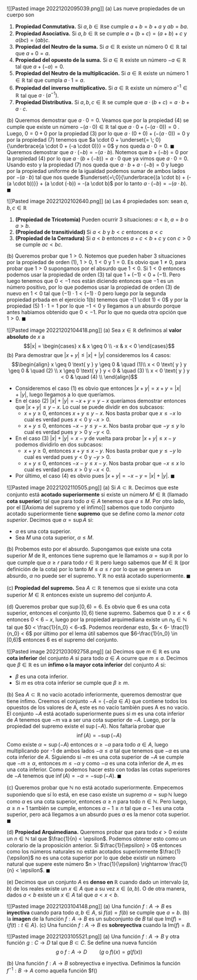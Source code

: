 ![[Pasted image 20221202095039.png]]
(a) Las nueve propiedades de un cuerpo son
1. **Propiedad Conmutativa.** Si $a,b \in \mathbb{R}$se cumple $a+b = b+a$ y $ab = ba$.
2. **Propiedad Asociativa.** Si $a,b \in \mathbb{R}$ se cumple $a+ (b+c) = (a+b) + c$ y $a(bc) = (ab)c$.
3. **Propiedad del Neutro de la suma.** Si $a \in \mathbb{R}$ existe un número $0 \in \mathbb{R}$ tal que $a+0 = a$. 
4. **Propiedad del opuesto de la suma.** Si $a \in \mathbb{R}$ existe un número $-a \in \mathbb{R}$ tal que $a+(-a) = 0$.
5. **Propiedad del Neutro de la multiplicación.** Si $a \in \mathbb{R}$ existe un número $1 \in \mathbb{R}$ tal que cumpla $a \cdot 1 = a$.
6. **Propiedad del inverso multiplicativo.** Si $a \in \mathbb{R}$ existe un número $a^{-1} \in \mathbb{R}$ tal que $a \cdot (a^{-1})$.
7. **Propiedad Distributiva.** Si $a,b,c \in \mathbb{R}$ se cumple que $a \cdot (b+c) = a \cdot b + a \cdot c$.

(b) Queremos demostrar que $a \cdot 0 = 0$. Veamos que por la propiedad (4) se cumple que existe un número $-(a \cdot 0) \in \mathbb{R}$ tal que $a \cdot 0  + (- (a \cdot 0)) = 0$ . Luego, $0 = 0 + 0$ por la propiedad (3) por lo que $a \cdot (0 + 0) + (-(a \cdot 0)) = 0$ y por la propiedad (7) tenemos que $a \cdot 0 + \underset{= \; 0}{\underbrace{a \cdot 0 + (-a \cdot 0)}} = 0$ y nos queda $a \cdot 0 = 0$. $\blacksquare$
Queremos demostrar que $a \cdot (-b) = -(a \cdot b)$. Notemos que $b + (-b) = 0$  por la propiedad (4) por lo que $a \cdot (b + (-b)) = a \cdot 0$ que ya vimos que $a \cdot 0 = 0$. Usando esto y la propiedad (7) nos queda que $a \cdot b + a \cdot (-b) = 0$ y luego por la propiedad uniforme de la igualdad podemos sumar de ambos lados por $-(a \cdot b)$ tal que nos quede $\underset{=\;0}{\underbrace{(a \cdot b) + (-(a \cdot b))}} + (a \cdot (-b)) = -(a \cdot b)$ por lo tanto $a \cdot (-b) = -(a \cdot b)$. $\blacksquare$

![[Pasted image 20221202102640.png]]
(a) Las 4 propiedades son: sean $a, b, c \in \mathbb{R}$ 
1. **(Propiedad de Tricotomía)** Pueden ocurrir 3 situaciones: $a < b$, $a=b$ o $a > b$. 
2. **(Propiedad de transitividad)** Si $a < b$ y $b<c$ entonces $a<c$
3. **(Propiedad de la Cerradura)** Si $a < b$ entonces $a+c < b+c$ y con $c >0$ se cumple $ac < bc$.

(b) Queremos probar que $1 > 0$. Notemos que pueden haber 3 situaciones por la propiedad de orden (1), $1 > 0$, $1 < 0$ y $1 = 0$. Es obvio que $1 \neq 0$, para probar que $1 > 0$ supongamos por el absurdo que $1 < 0$. Si $1 < 0$ entonces podemos usar la propiedad de orden (3) tal que $1 + (-1) < 0 + (-1)$. Pero luego tenemos que $0 < -1$ nos están diciendo entonces que $-1$ es un número positivo, por lo que podemos usar la propiedad de orden (3) de nuevo en $1 < 0$ tal que $(-1) \cdot 1 < (-1) \cdot 0$ pero luego por la segunda propiedad prbada en el ejercicio 1(b) tenemos que -(1 \cdot 1) < 0$ y por la propiedad (5) $1 \cdot 1 = 1$ por lo que $-1 < 0$ y llegamos a un absurdo porque antes habiamos obtenido que $0 < -1$. Por lo que no queda otra opción que $1 > 0$. $\blacksquare$

![[Pasted image 20221202104418.png]]
(a) Sea $x \in \mathbb{R}$ definimos al **valor absoluto** de $x$ a 
$$|x| = \begin{cases}
x & x \geq 0 \\
-x & x < 0
\end{cases}$$
(b) Para demostrar que $|x+y| \leq |x| + |y|$ consideremos los 4 casos:
$$\begin{align}
x \geq 0 \text{ y } y \geq 0  &  \quad (1)\\
x < 0 \text{ y } y \geq 0 & \quad (2) \\
x \geq 0 \text{ y } y < 0 & \quad (3) \\
x < 0 \text{ y } y < 0 &  \quad (4) \\
\end{align}$$
- Consideremos el caso (1) es obvio que entonces $|x+y| = x+y = |x| + |y|$, luego llegamos a lo que queríamos. 
- En el caso (2) $|x| + |y| = -x + y = y-x$ queríamos demostrar entonces que $|x+y| \leq y-x$. Lo cual se puede dividir en dos subcasos:
	- $x+y \geq 0$, entonces $x+y \leq y-x$. Nos basta probar que $x \leq -x$ lo cual es verdad pues $x < 0$ y $-x > 0$. 
	- $x+y \leq 0$, entonces $-x-y \leq y-x$. Nos basta probar que $-y \leq y$ lo cual es verdad pues $y>0$ y $-y < 0$.
- En el caso (3) $|x| + |y| = x-y$ de vuelta para probar $|x+y| \leq x-y$ podemos dividirlo en dos subcasos:
	- $x+y \geq 0$, entonces $x+y \leq x-y$. Nos basta probar que $y \leq -y$ lo cual es verdad pues $y < 0$ y $-y > 0$. 
	- $x+y \leq 0$, entonces $-x-y \leq x-y$. Nos basta probar que $-x \leq x$ lo cual es verdad pues $x>0$ y $-x < 0$.
- Por último, el caso (4) es obvio pues $|x+y| = -x-y = |x| + |y|$. $\blacksquare$

![[Pasted image 20221202110505.png]]
(a) Si $A \subset \mathbb{R}$. Decimos que este conjunto está **acotado superiormente** si existe un número $M \in \mathbb{R}$ (llamado **cota superior**) tal que para todo $a \in A$ tenemos que $a \leq M$. Por otro lado, por el [[Axioma del supremo y el ínfimo]] sabemos que todo conjunto acotado superiormente tiene **supremo** que se define como la *menor cota superior*. Decimos que $\alpha = \sup A$ si:
- $\alpha$ es una cota superior.
- Sea $M$ una cota superior, $\alpha \leq M$.

(b) Probemos esto por el absurdo. Supongamos que existe una cota superior $M$ de $\mathbb{R}$, entonces tiene supremo que le llamamos $\alpha = \sup \mathbb{R}$ por lo que cumple que $\alpha \geq r$ para todo $r \in \mathbb{R}$ pero luego sabemos que $M \in \mathbb{R}$ (por definición de la cota) por lo tanto $M \leq \alpha \leq r$ por lo que se genera un absurdo, $\alpha$ no puede ser el supremo. Y $\mathbb{R}$ no está acotado superiormente. $\blacksquare$

(c) **Propiedad del supremo.** Sea $A \subset \mathbb{R}$ tenemos que si existe una cota superior $M \in \mathbb{R}$ entonces existe un supremo del conjunto $A$. 

(d) Queremos probar que $\sup [0,6) = 6$. Es obvio que $6$ es una cota superior, entonces el conjunto $[0, 6)$ tiene supremo. Sabemos que $0 \geq x < 6$ entonces $0 < 6-x$, luego por la propiedad arquimediana existe un $n_0 \in \mathbb{N}$ tal que $0 < \frac{1}{n_0} < 6-x$. Podemos reordenar esto, $x < 6- \frac{1}{n_0} < 6$ por último por el lema útil sabemos que $6-\frac{1}{n_0} \in [0,6)$ entonces $6$ es el supremo del conjunto. 

![[Pasted image 20221203092758.png]]
(a) Decimos que $m \in \mathbb{R}$ es una **cota inferior** del conjunto $A$ si para todo $a \in A$ ocurre que $m \leq a$. 
Decimos que $\beta \in \mathbb{R}$ es un **ínfimo o la mayor cota inferior** del conjunto $A$ si:
- $\beta$ es una cota inferior.
- Si $m$ es otra cota inferior se cumple que $\beta \geq m$.

(b) Sea $A \subset \mathbb{R}$ no vacío acotado inferiormente, queremos demostrar que tiene ínfimo. Creemos el conjunto $-A = \{-a | a \in A\}$ que contiene todos los opuestos de los valores de A, este es no vacío también pues A es no vacío. El conjunto $-A$ está acotado superiormente pues si $m$ es una cota inferior de $A$ tenemos que $-m$ va a ser una cota superior de $-A$. Luego, por la propiedad del supremo existe el $\sup (-A)$. Nos faltaría probar que 
$$\inf (A) = -\sup(-A)$$
Como existe $\alpha = \sup(-A)$ entonces $\alpha \geq -a$ para todo $a \in A$, luego multiplicando por -1 de ambos lados $-\alpha \leq a$ tal que tenemos que $-\alpha$ es una cota inferior de $A$. Siguiendo si $-m$ es una cota superior de $-A$ se cumple que $-m \geq \alpha$, entonces $m \leq -\alpha$ y como $-\alpha$ es una cota inferior de $A$, $m$ es una cota inferior. Como podemos hacer esto con todas las cotas superiores de $-A$ tenemos que $\inf(A) = -\alpha = - \sup(-A)$. $\blacksquare$

(c) Queremos probar que $\mathbb{N}$ no está acotado superiormente. Empecemos suponiendo que sí lo está, en ese caso existe un supremo $\alpha = \sup \mathbb{N}$ 
luego como $\alpha$ es una cota superior, entonces $\alpha \geq n$ para todo $n \in \mathbb{N}$. Pero luego, $\alpha \geq n+1$ también se cumple, entonces $\alpha -1 \geq n$ tal que $\alpha -1$ es una cota superior, pero acá llegamos a un absurdo pues $\alpha$ es la menor cota superior. $\blacksquare$

(d) **Propiedad Arquimediana.** Queremos probar que para todo $\epsilon > 0$ existe un $n \in \mathbb{N}$ tal que $\frac{1}{n} < \epsilon$. Podemos obtener esto como un colorario de la proposición anterior. Si $\frac{1}{\epsilon} > 0$ entonces como los números naturales no están acotados superiormente $\frac{1}{\epsilon}$ no es una cota superior por lo que debe existir un número natural que supere este número $n > \frac{1}{\epsilon} \rightarrow \frac{1}{n} < \epsilon$. $\blacksquare$

(e) Decimos que un conjunto $A$ es **denso en $\mathbb{R}$** cuando dado un intervalo $(a,b)$ de los reales existe un $x \in A$ que a su vez $x \in (a,b)$. O de otra manera, dados $a < b$ existe un $x \in A$ tal que $a<x<b$.

![[Pasted image 20221203104148.png]]
(a) Una función $f:A \rightarrow B$ es **inyectiva** cuando para todo $a,b \in A$, si $f(a) = f(b)$ se cumple que $a=b$.
(b) la **imagen** de la función $f:A \rightarrow B$ es un subconjunto de $B$ tal que $\mathrm{Im}(f)=\{f(t): t \in A\}$. 
(c) Una función $f:A \rightarrow B$ es **sobreyectiva** cuando la $\mathrm{Im}(f) =B$. 

![[Pasted image 20221203105521.png]]
(a) Una función $f: A \rightarrow B$  y otra función $g: C \rightarrow D$ tal que $B \subset C$. Se define una nueva función
$$g \; \mathrm{o} \; f: A \rightarrow D \quad \quad (g \; \mathrm{o} \; f)(x) = g(f(x))$$

(b) Una función $f: A \rightarrow B$ sobreyectiva e inyectiva. Definimos la función $f^{-1}: B \rightarrow A$ como aquella función $f()